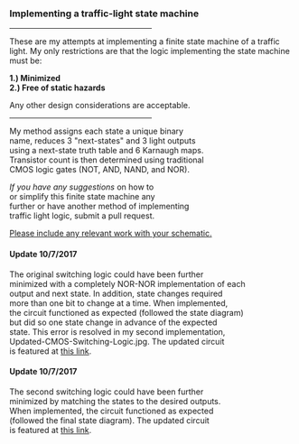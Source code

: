<h3>Implementing a traffic-light state machine</h3>
<hr width="50%">
<p>
	These are my attempts at implementing a finite state machine of a traffic light. 
	My only restrictions are that the logic implementing the state machine must be:
</p>
<p><b>
	1.) Minimized <br>
	2.) Free of static hazards
</b></p> 
<p>	
	Any other design considerations are acceptable.
</p>
<hr width="50%">
<p>
	My method assigns each state a unique binary<br>
	name, reduces 3 "next-states" and 3 light outputs<br>
	using a next-state truth table and 6 Karnaugh maps.<br>
	Transistor count is then determined using traditional<br>
	CMOS logic gates (NOT, AND, NAND, and NOR).
<p>
	<i>If you have any suggestions</i> on how to<br>
	or simplify this finite state machine any <br>
	further or have another method of implementing <br>
	traffic light logic, submit a pull request. 
</p>
<p>
	<ins>Please include any relevant work with your schematic.</ins> 
</p>
<h4>Update 10/7/2017</h4>
<p>The original switching logic could have been further<br>
   minimized with a completely NOR-NOR implementation of each<br>
   output and next state. In addition, state changes required<br>
   more than one bit to change at a time. When implemented, <br>
   the circuit functioned as expected (followed the state diagram)<br>
   but did so one state change in advance of the expected<br>
   state. This error is resolved in my second implementation, <br>
   Updated-CMOS-Switching-Logic.jpg. The updated circuit <br>
   is featured at <a href="http://tinyurl.com/y8h3a9r5">this link</a>.
</p>
<h4>Update 10/7/2017</h4>
<p>The second switching logic could have been further<br>
   minimized by matching the states to the desired outputs.<br>
   When implemented, the circuit functioned as expected <br>
   (followed the final state diagram). The updated circuit <br>
   is featured at <a href="http://tinyurl.com/ybppz98f">this link</a>.
</p>
